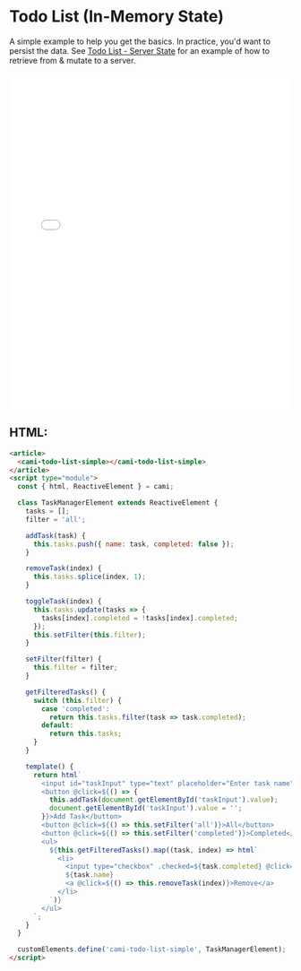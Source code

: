 # Todo List (In-Memory State)

A simple example to help you get the basics. In practice, you'd want to persist the data. See [Todo List - Server State](todo_list_server.md) for an example of how to retrieve from & mutate to a server.

<iframe width="100%" height="600" src="//jsfiddle.net/kennyfrc12/ak7xh153/29/embedded/result/" allowfullscreen="allowfullscreen" allowpaymentrequest frameborder="0"></iframe>

## HTML:

```html
<article>
  <cami-todo-list-simple></cami-todo-list-simple>
</article>
<script type="module">
  const { html, ReactiveElement } = cami;

  class TaskManagerElement extends ReactiveElement {
    tasks = [];
    filter = 'all';

    addTask(task) {
      this.tasks.push({ name: task, completed: false });
    }

    removeTask(index) {
      this.tasks.splice(index, 1);
    }

    toggleTask(index) {
      this.tasks.update(tasks => {
        tasks[index].completed = !tasks[index].completed;
      });
      this.setFilter(this.filter);
    }

    setFilter(filter) {
      this.filter = filter;
    }

    getFilteredTasks() {
      switch (this.filter) {
        case 'completed':
          return this.tasks.filter(task => task.completed);
        default:
          return this.tasks;
      }
    }

    template() {
      return html`
        <input id="taskInput" type="text" placeholder="Enter task name">
        <button @click=${() => {
          this.addTask(document.getElementById('taskInput').value);
          document.getElementById('taskInput').value = '';
        }}>Add Task</button>
        <button @click=${() => this.setFilter('all')}>All</button>
        <button @click=${() => this.setFilter('completed')}>Completed</button>
        <ul>
          ${this.getFilteredTasks().map((task, index) => html`
            <li>
              <input type="checkbox" .checked=${task.completed} @click=${() => this.toggleTask(index)}>
              ${task.name}
              <a @click=${() => this.removeTask(index)}>Remove</a>
            </li>
          `)}
        </ul>
      `;
    }
  }

  customElements.define('cami-todo-list-simple', TaskManagerElement);
</script>
```
